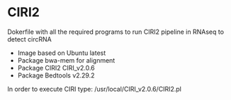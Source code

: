 # CIRI2
Dokerfile with all the required programs to run CIRI2 pipeline in RNAseq to detect circRNA

- Image based on Ubuntu latest
- Package bwa-mem for alignment
- Package CIRI2 CIRI_v2.0.6
- Package Bedtools v2.29.2

In order to execute CIRI type: /usr/local/CIRI_v2.0.6/CIRI2.pl

